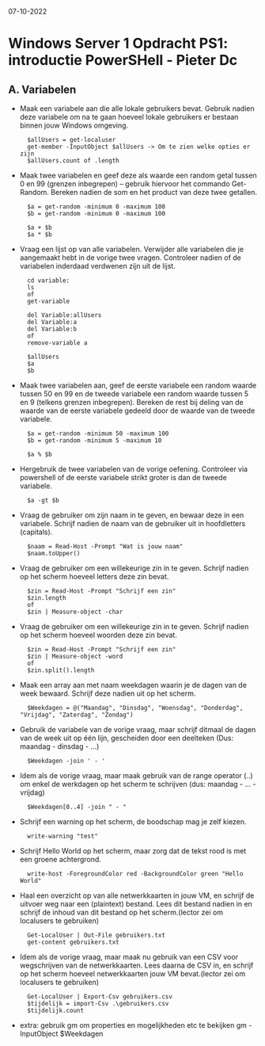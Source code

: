 07-10-2022

# Windows Server 1 Opdracht PS1: introductie PowerSHell - Pieter Dc

## A. Variabelen

- Maak een variabele aan die alle lokale gebruikers bevat. Gebruik nadien deze variabele om na te gaan hoeveel lokale gebruikers er bestaan binnen jouw Windows omgeving.

        $allUsers = get-localuser
        get-member -InputObject $allUsers -> Om te zien welke opties er zijn
        $allUsers.count of .length

- Maak twee variabelen en geef deze als waarde een random getal tussen 0 en 99 (grenzen inbegrepen) – gebruik hiervoor het commando Get-Random. Bereken nadien de som en het product van deze twee getallen.

        $a = get-random -minimum 0 -maximum 100
        $b = get-random -minimum 0 -maximum 100

        $a + $b
        $a * $b

- Vraag een lijst op van alle variabelen. Verwijder alle variabelen die je aangemaakt hebt in de vorige twee vragen. Controleer nadien of de variabelen inderdaad verdwenen zijn uit de lijst.

        cd variable:
        ls
        of
        get-variable

        del Variable:allUsers
        del Variable:a 
        del Variable:b
        of
        remove-variable a

        $allUsers
        $a
        $b


- Maak twee variabelen aan, geef de eerste variabele een random waarde tussen 50 en 99 en de tweede variabele een random waarde tussen 5 en 9 (telkens grenzen inbegrepen). Bereken de rest bij deling van de waarde van de eerste variabele gedeeld door de waarde van de tweede variabele.

        $a = get-random -minimum 50 -maximum 100
        $b = get-random -minimum 5 -maximum 10

        $a % $b
       

- Hergebruik de twee variabelen van de vorige oefening. Controleer via powershell of de eerste variabele strikt groter is dan de tweede variabele.

        $a -gt $b

- Vraag de gebruiker om zijn naam in te geven, en bewaar deze in een variabele. Schrijf nadien de naam van de gebruiker uit in hoofdletters (capitals).

        $naam = Read-Host -Prompt "Wat is jouw naam"
        $naam.toUpper()

- Vraag de gebruiker om een willekeurige zin in te geven. Schrijf nadien op het scherm hoeveel letters deze zin bevat.

        $zin = Read-Host -Prompt "Schrijf een zin"
        $zin.length
        of
        $zin | Measure-object -char

- Vraag de gebruiker om een willekeurige zin in te geven. Schrijf nadien op het scherm hoeveel woorden deze zin bevat.

        $zin = Read-Host -Prompt "Schrijf een zin"
        $zin | Measure-object -word
        of 
        $zin.split().length

- Maak een array aan met naam weekdagen waarin je de dagen van de week bewaard. Schrijf deze nadien uit op het scherm.
  
        $Weekdagen = @("Maandag", "Dinsdag", "Woensdag", "Donderdag", "Vrijdag", "Zaterdag", "Zondag")

- Gebruik de variabele van de vorige vraag, maar schrijf ditmaal de dagen van de week uit op één lijn, gescheiden door een deelteken (Dus: maandag - dinsdag - ...)

        $Weekdagen -join ' - '

- Idem als de vorige vraag, maar maak gebruik van de range operator (..) om enkel de werkdagen op het scherm te schrijven (dus: maandag - ... - vrijdag)
  
        $Weekdagen[0..4] -join " - "

- Schrijf een warning op het scherm, de boodschap mag je zelf kiezen.

        write-warning "test"

- Schrijf Hello World op het scherm, maar zorg dat de tekst rood is met een groene achtergrond.

        write-host -ForegroundColor red -BackgroundColor green "Hello World"

- Haal een overzicht op van alle netwerkkaarten in jouw VM, en schrijf de uitvoer weg naar een (plaintext) bestand. Lees dit bestand nadien in en schrijf de inhoud van dit bestand op het scherm.(lector zei om localusers te gebruiken)

        Get-LocalUser | Out-File gebruikers.txt
        get-content gebruikers.txt

- Idem als de vorige vraag, maar maak nu gebruik van een CSV voor wegschrijven van de netwerkkaarten. Lees daarna de CSV in, en schrijf op het scherm hoeveel netwerkkaarten jouw VM bevat.(lector zei om localusers te gebruiken)

        Get-LocalUser | Export-Csv gebruikers.csv
        $tijdelijk = import-Csv .\gebruikers.csv
        $tijdelijk.count

- extra: gebruik gm om properties en mogelijkheden etc te bekijken
        gm -InputObject $Weekdagen












